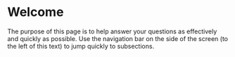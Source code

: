 # Welcome

The purpose of this page is to help answer your questions as effectively and quickly as possible. Use the navigation bar on the side of the screen (to the left of this text) to jump quickly to subsections.